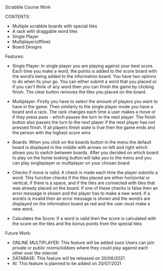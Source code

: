 Scrabble Course Work

CONTENTS:
- Multiple scrabble boards with special tiles 
- A rack with draggable word tiles
- Single Player
- Multiplayer(offline)
- Board Designs

Features:
- Single Player:
In single player you are playing against your best score. Each time you make a word, the points is added to the score board with the word/s being added to the information board. You have two options to do when its your go. You can either submit a word that you placed or if you can't think of any word then you can finish the game by clicking finish. The clear button removes the tiles you placed on the board.

- Multiplayer:
Firstly you have to select the amount of players you want to have in the game. Then similarly to the single player mode you have a board and a rack. The rack changes each time a user makes a move or if they press pass - which passes the turn to the next player. The finish button also passes the turn to the next player if the next player has not pressed finish. If all players finish state is true then the game ends and the person with the highest score wins

- Boards:
When you click on the boards button in the menu the default board is displayed in the middle with arrows on left and right which allows you to switch between boards. After you decided on which board to play on the home looking button will take you to the menu and you can play singleplayer or multiplayer on your chosen board

- Checks if move is valid:
A check is made each time the player submits a word. This function checks if the tiles placed are either horizontal or vertical, if there is a space, and if the tiles are connected with tiles that was already placed on the board. If one of these checks is false then an error message is shown and the player has to make a new word. If a word/s is invalid then an error message is shown and the word/s are displayed on the information board as red and the user must make a new word.

- Calculates the Score:
If a word is valid then the score is calculated with the score on the tiles and the bonus points from the special tiles

Future Work:
- ONLINE MULTIPLAYER: This feature will be added soon
Users can join private or public rooms/lobbies where they could play against each other over the internet
- DATABASE: This feature will be released on 20/06/2021
- AI: This feature is planned to be added on 20/07/2021
